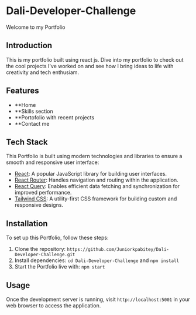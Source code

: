 ﻿# Dali-Developer-Challenge

Welcome to my Portfolio



## Introduction

This is my portfolio built using react js.
Dive into my portfolio to check out the cool projects I've worked on and see how I bring ideas to life with creativity and tech enthusiam.

## Features

- **Home
- **Skills section
- **Portofolio with recent projects
- **Contact me


## Tech Stack

This Portfolio is built using modern technologies and libraries to ensure a smooth and responsive user interface:

- [React](https://reactjs.org/): A popular JavaScript library for building user interfaces.
- [React Router](https://reactrouter.com/): Handles navigation and routing within the application.
- [React Query](https://react-query.tanstack.com/): Enables efficient data fetching and synchronization for improved performance.
- [Tailwind CSS](https://tailwindcss.com/): A utility-first CSS framework for building custom and responsive designs.

## Installation

To set up this Portfolio, follow these steps:

1. Clone the repository: `https://github.com/Juniorkpabitey/Dali-Developer-Challenge.git`
2. Install dependencies: `cd Dali-Developer-Challenge` and `npm install`
3. Start the Portfolio live with: `npm start`

## Usage

Once the development server is running, visit `http://localhost:5001` in your web browser to access the application.


 
